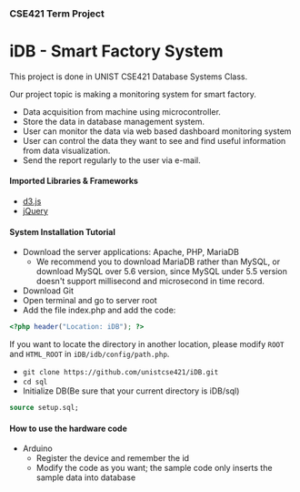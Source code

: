 ### CSE421 Term Project
# iDB - Smart Factory System

This project is done in UNIST CSE421 Database Systems Class.

Our project topic is making a monitoring system for smart factory.
- Data acquisition from machine using microcontroller.
- Store the data in database management system.
- User can monitor the data via web based dashboard monitoring system
- User can control the data they want to see and find useful information from data visualization.
- Send the report regularly to the user via e-mail.

#### Imported Libraries & Frameworks
- [d3.js](https://d3js.org)
- [jQuery](https://jquery.com/)

#### System Installation Tutorial
- Download the server applications: Apache, PHP, MariaDB
    - We recommend you to download MariaDB rather than MySQL, or download MySQL over 5.6 version, since MySQL under 5.5 version doesn't support millisecond and microsecond in time record.
- Download Git
- Open terminal and go to server root
- Add the file index.php and add the code:
```php
<?php header("Location: iDB"); ?>
```
If you want to locate the directory in another location, please modify ```ROOT``` and ```HTML_ROOT``` in ```iDB/idb/config/path.php```.
- ```git clone https://github.com/unistcse421/iDB.git```
- ```cd sql```
- Initialize DB(Be sure that your current directory is iDB/sql)
```sql
source setup.sql;
```

#### How to use the hardware code
- Arduino
    - Register the device and remember the id
    - Modify the code as you want; the sample code only inserts the sample data into database
